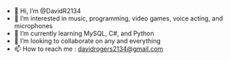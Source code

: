- 👋 Hi, I’m @DavidR2134
- 👀 I’m interested in music, programming, video games, voice acting, and microphones
- 🌱 I’m currently learning MySQL, C#, and Python
- 💞️ I’m looking to collaborate on any and everything
- 📫 How to reach me : davidrogers2134@gmail.com

<!---
DavidR2134/DavidR2134 is a ✨ special ✨ repository because its `README.md` (this file) appears on your GitHub profile.
You can click the Preview link to take a look at your changes.
--->

